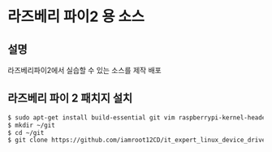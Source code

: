 # 라즈베리 파이2 용 소스
## 설명
 라즈베리파이2에서 실습할 수 있는 소스를 제작 배포

## 라즈베리 파이 2 패치지 설치
```sh
$ sudo apt-get install build-essential git vim raspberrypi-kernel-headers
$ mkdir ~/git
$ cd ~/git
$ git clone https://github.com/iamroot12CD/it_expert_linux_device_driver
```
